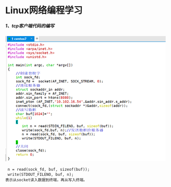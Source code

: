 # Linux网络编程学习

##### 1、tcp客户端代码的编写

![1647962326581](./1647962326581.png)

~~~ shell
 n = read(sock_fd, buf, sizeof(buf));
 write(STDOUT_FILENO, buf, n);
表示从socket读入数据到终端，再从写入终端。
~~~


